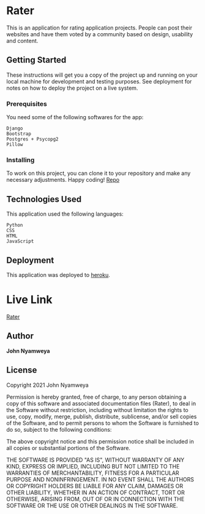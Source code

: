 # Rater

This is an application for rating application projects. People can post their websites and have them voted by a community based on design, usability and content.

## Getting Started

These instructions will get you a copy of the project up and running on your local machine for development and testing purposes. See deployment for notes on how to deploy the project on a live system.

### Prerequisites

You need some of the following softwares for the app:

```
Django
Bootstrap
Postgres + Psycopg2
Pillow
```

### Installing

To work on this project, you can clone it to your repository and make any necessary adjustments. Happy coding!
[Repo](https://github.com/nyamzy/Rater.git)

## Technologies Used
  This application used the following languages:
  ```
  Python
  CSS
  HTML
  JavaScript
  ```

## Deployment

This application was deployed to [heroku](https://heroku.com).

# Live Link
  [Rater](https://rateprojects.herokuapp.com/)

## Author

**John Nyamweya**

## License
  Copyright 2021 John Nyamweya

  Permission is hereby granted, free of charge, to any person obtaining a copy of this software and associated documentation files (Rater), to deal in the Software without restriction, including without limitation the rights to use, copy, modify, merge, publish, distribute, sublicense, and/or sell copies of the Software, and to permit persons to whom the Software is furnished to do so, subject to the following conditions:

  The above copyright notice and this permission notice shall be included in all copies or substantial portions of the Software.

  THE SOFTWARE IS PROVIDED "AS IS", WITHOUT WARRANTY OF ANY KIND, EXPRESS OR IMPLIED, INCLUDING BUT NOT LIMITED TO THE WARRANTIES OF MERCHANTABILITY, FITNESS FOR A PARTICULAR PURPOSE AND NONINFRINGEMENT. IN NO EVENT SHALL THE AUTHORS OR COPYRIGHT HOLDERS BE LIABLE FOR ANY CLAIM, DAMAGES OR OTHER LIABILITY, WHETHER IN AN ACTION OF CONTRACT, TORT OR OTHERWISE, ARISING FROM, OUT OF OR IN CONNECTION WITH THE SOFTWARE OR THE USE OR OTHER DEALINGS IN THE SOFTWARE.

